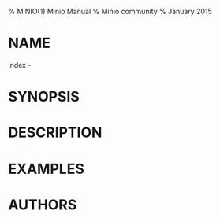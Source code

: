 
% MINIO(1) Minio Manual
% Minio community
% January 2015
# NAME
index - 

# SYNOPSIS

# DESCRIPTION

# EXAMPLES

# AUTHORS
